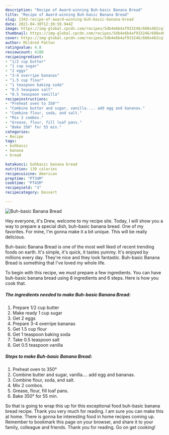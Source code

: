 ```yaml
---
description: "Recipe of Award-winning Buh-basic Banana Bread"
title: "Recipe of Award-winning Buh-basic Banana Bread"
slug: 1342-recipe-of-award-winning-buh-basic-banana-bread
date: 2021-04-30T12:38:59.944Z
image: https://img-global.cpcdn.com/recipes/5db4e6b4af933246/680x482cq70/buh-basic-banana-bread-recipe-main-photo.jpg
thumbnail: https://img-global.cpcdn.com/recipes/5db4e6b4af933246/680x482cq70/buh-basic-banana-bread-recipe-main-photo.jpg
cover: https://img-global.cpcdn.com/recipes/5db4e6b4af933246/680x482cq70/buh-basic-banana-bread-recipe-main-photo.jpg
author: Mildred Patton
ratingvalue: 4.8
reviewcount: 4180
recipeingredient:
- "1/2 cup butter"
- "1 cup sugar"
- "2 eggs"
- "3-4 overripe bananas"
- "1.5 cup flour"
- "1 teaspoon baking soda"
- "0.5 teaspoon salt"
- "0.5 teaspoon vanilla"
recipeinstructions:
- "Preheat oven to 350°"
- "Combine butter and sugar, vanilla.... add egg and bananas."
- "Combine flour, soda, and salt."
- "Mix 2 combos."
- "Grease, flour, fill loaf pans."
- "Bake 350° for 55 min."
categories:
- Recipe
tags:
- buhbasic
- banana
- bread

katakunci: buhbasic banana bread 
nutrition: 139 calories
recipecuisine: American
preptime: "PT34M"
cooktime: "PT45M"
recipeyield: "3"
recipecategory: Dessert

---
```



![Buh-basic Banana Bread](https://img-global.cpcdn.com/recipes/5db4e6b4af933246/680x482cq70/buh-basic-banana-bread-recipe-main-photo.jpg)

Hey everyone, it's Drew, welcome to my recipe site. Today, I will show you a way to prepare a special dish, buh-basic banana bread. One of my favorites. For mine, I'm gonna make it a bit unique. This will be really delicious.



Buh-basic Banana Bread is one of the most well liked of recent trending foods on earth. It's simple, it's quick, it tastes yummy. It's enjoyed by millions every day. They're nice and they look fantastic. Buh-basic Banana Bread is something that I've loved my whole life.


To begin with this recipe, we must prepare a few ingredients. You can have buh-basic banana bread using 8 ingredients and 6 steps. Here is how you cook that.

<!--inarticleads1-->

##### The ingredients needed to make Buh-basic Banana Bread:

1. Prepare 1/2 cup butter
1. Make ready 1 cup sugar
1. Get 2 eggs
1. Prepare 3-4 overripe bananas
1. Get 1.5 cup flour
1. Get 1 teaspoon baking soda
1. Take 0.5 teaspoon salt
1. Get 0.5 teaspoon vanilla




<!--inarticleads2-->

##### Steps to make Buh-basic Banana Bread:

1. Preheat oven to 350°
1. Combine butter and sugar, vanilla.... add egg and bananas.
1. Combine flour, soda, and salt.
1. Mix 2 combos.
1. Grease, flour, fill loaf pans.
1. Bake 350° for 55 min.




So that is going to wrap this up for this exceptional food buh-basic banana bread recipe. Thank you very much for reading. I am sure you can make this at home. There is gonna be interesting food in home recipes coming up. Remember to bookmark this page on your browser, and share it to your family, colleague and friends. Thank you for reading. Go on get cooking!
